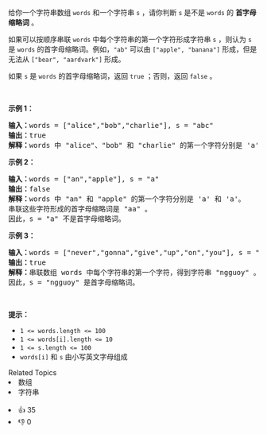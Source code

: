 <p>给你一个字符串数组&nbsp;<code>words</code> 和一个字符串 <code>s</code> ，请你判断 <code>s</code> 是不是 <code>words</code> 的 <strong>首字母缩略词</strong> 。</p>

<p>如果可以按顺序串联 <code>words</code> 中每个字符串的第一个字符形成字符串 <code>s</code> ，则认为 <code>s</code> 是 <code>words</code> 的首字母缩略词。例如，<code>"ab"</code> 可以由 <code>["apple", "banana"]</code> 形成，但是无法从 <code>["bear", "aardvark"]</code> 形成。</p>

<p>如果 <code>s</code> 是 <code>words</code> 的首字母缩略词，返回 <code>true</code><em> </em>；否则，返回<em> </em><code>false</code> 。</p>

<p>&nbsp;</p>

<p><strong class="example">示例 1：</strong></p>

<pre>
<strong>输入：</strong>words = ["alice","bob","charlie"], s = "abc"
<strong>输出：</strong>true
<strong>解释：</strong>words 中 "alice"、"bob" 和 "charlie" 的第一个字符分别是 'a'、'b' 和 'c'。因此，s = "abc" 是首字母缩略词。 
</pre>

<p><strong class="example">示例 2：</strong></p>

<pre>
<strong>输入：</strong>words = ["an","apple"], s = "a"
<strong>输出：</strong>false
<strong>解释：</strong>words 中 "an" 和 "apple" 的第一个字符分别是 'a' 和 'a'。
串联这些字符形成的首字母缩略词是 "aa" 。
因此，s = "a" 不是首字母缩略词。
</pre>

<p><strong class="example">示例 3：</strong></p>

<pre>
<strong>输入：</strong>words = ["never","gonna","give","up","on","you"], s = "ngguoy"
<strong>输出：</strong>true
<strong>解释：</strong>串联数组 words 中每个字符串的第一个字符，得到字符串 "ngguoy" 。
因此，s = "ngguoy" 是首字母缩略词。 
</pre>

<p>&nbsp;</p>

<p><strong>提示：</strong></p>

<ul> 
 <li><code>1 &lt;= words.length &lt;= 100</code></li> 
 <li><code>1 &lt;= words[i].length &lt;= 10</code></li> 
 <li><code>1 &lt;= s.length &lt;= 100</code></li> 
 <li><code>words[i]</code> 和 <code>s</code> 由小写英文字母组成</li> 
</ul>

<div><div>Related Topics</div><div><li>数组</li><li>字符串</li></div></div><br><div><li>👍 35</li><li>👎 0</li></div>